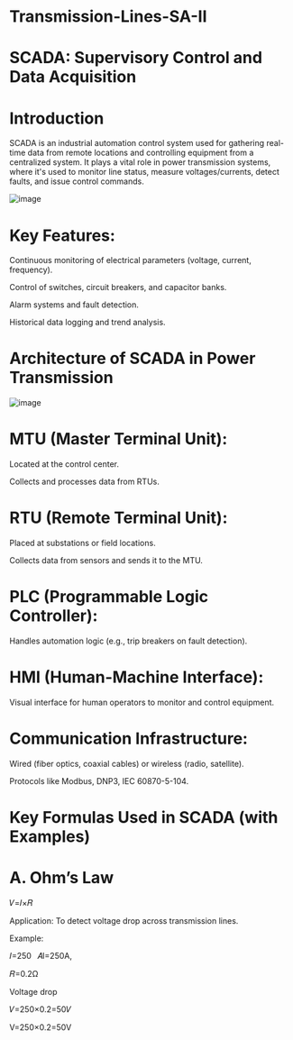 # Transmission-Lines-SA-II

# SCADA: Supervisory Control and Data Acquisition

# Introduction

SCADA is an industrial automation control system used for gathering real-time data from remote locations and controlling equipment from a centralized system. It plays a vital role in power transmission systems, where it's used to monitor line status, measure voltages/currents, detect faults, and issue control commands.

![image](https://github.com/user-attachments/assets/c04fd2a0-7696-4909-a991-0572c4f9c049)

# Key Features:

Continuous monitoring of electrical parameters (voltage, current, frequency).

Control of switches, circuit breakers, and capacitor banks.

Alarm systems and fault detection.

Historical data logging and trend analysis.

# Architecture of SCADA in Power Transmission

![image](https://github.com/user-attachments/assets/cae3c577-c698-4da1-9297-f766a2b1b286)

# MTU (Master Terminal Unit):

Located at the control center.

Collects and processes data from RTUs.

# RTU (Remote Terminal Unit):

Placed at substations or field locations.

Collects data from sensors and sends it to the MTU.

# PLC (Programmable Logic Controller):

Handles automation logic (e.g., trip breakers on fault detection).

# HMI (Human-Machine Interface):

Visual interface for human operators to monitor and control equipment.

# Communication Infrastructure:

Wired (fiber optics, coaxial cables) or wireless (radio, satellite).

Protocols like Modbus, DNP3, IEC 60870-5-104.

# Key Formulas Used in SCADA (with Examples)

# A. Ohm’s Law

𝑉=𝐼×𝑅

Application: To detect voltage drop across transmission lines.

Example:

𝐼=250
 
𝐴I=250A, 

𝑅=0.2Ω

Voltage drop 

𝑉=250×0.2=50𝑉

V=250×0.2=50V





